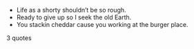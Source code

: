  - Life as a shorty shouldn’t be so rough.
 - Ready to give up so I seek the old Earth.
 - You stackin cheddar cause you working at the burger place.

3 quotes